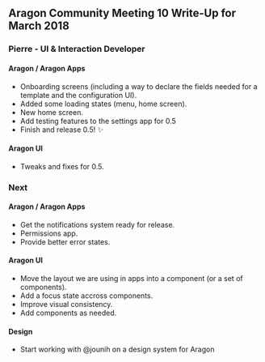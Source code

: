 ## Aragon Community Meeting 10 Write-Up for March 2018

### Pierre - UI & Interaction Developer

#### Aragon / Aragon Apps

- Onboarding screens (including a way to declare the fields needed for a template and the configuration UI).
- Added some loading states (menu, home screen).
- New home screen.
- Add testing features to the settings app for 0.5
- Finish and release 0.5! ✨

#### Aragon UI

- Tweaks and fixes for 0.5.

### Next

#### Aragon / Aragon Apps

- Get the notifications system ready for release.
- Permissions app.
- Provide better error states.

#### Aragon UI

- Move the layout we are using in apps into a component (or a set of components).
- Add a focus state accross components.
- Improve visual consistency.
- Add components as needed.

#### Design

- Start working with @jounih on a design system for Aragon
